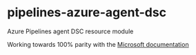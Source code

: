 # pipelines-azure-agent-dsc
Azure Pipelines agent DSC resource module

Working towards 100% parity with the [Microsoft documentation](https://docs.microsoft.com/en-us/azure/devops/pipelines/agents/v2-windows?view=azure-devops#unattended-config)